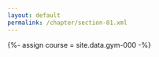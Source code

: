 ```yaml
---
layout: default
permalink: /chapter/section-01.xml
---
```

{%- assign course = site.data.gym-000 -%}

<chapter display_name="{{ course.course_title }}">
  <sequential url_name="section-01-subsection-01"/>
</chapter>
